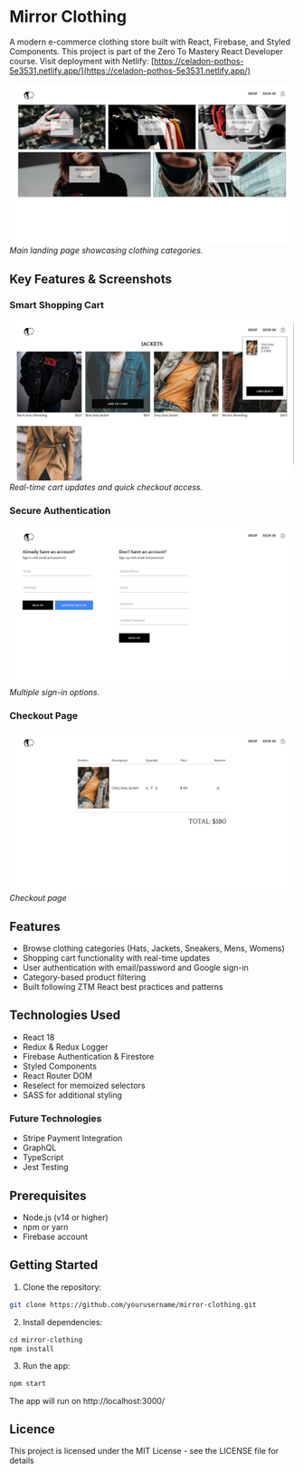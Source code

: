 # Mirror Clothing

A modern e-commerce clothing store built with React, Firebase, and Styled Components. This project is part of the Zero To Mastery React Developer course. Visit deployment with Netlify: [https://celadon-pothos-5e3531.netlify.app/](https://celadon-pothos-5e3531.netlify.app/)

![Homepage](./src/assets/screenshots/homepage.png)
_Main landing page showcasing clothing categories._

## Key Features & Screenshots

### Smart Shopping Cart

![Cart Dropdown](./src/assets/screenshots/cart.png)
_Real-time cart updates and quick checkout access._

### Secure Authentication

![Sign In Page](./src/assets/screenshots/auth.png)
_Multiple sign-in options._

### Checkout Page

![Checkout Page](./src/assets/screenshots/checkout.png)
_Checkout page_

## Features

- Browse clothing categories (Hats, Jackets, Sneakers, Mens, Womens)
- Shopping cart functionality with real-time updates
- User authentication with email/password and Google sign-in
- Category-based product filtering
- Built following ZTM React best practices and patterns

## Technologies Used

- React 18
- Redux & Redux Logger
- Firebase Authentication & Firestore
- Styled Components
- React Router DOM
- Reselect for memoized selectors
- SASS for additional styling

### Future Technologies

- Stripe Payment Integration
- GraphQL
- TypeScript
- Jest Testing

## Prerequisites

- Node.js (v14 or higher)
- npm or yarn
- Firebase account

## Getting Started

1. Clone the repository:

```bash
git clone https://github.com/yourusername/mirror-clothing.git
```

2. Install dependencies:

```
cd mirror-clothing
npm install
```

3. Run the app:

```bash
npm start
```

The app will run on http://localhost:3000/

## Licence

This project is licensed under the MIT License - see the LICENSE file for details
